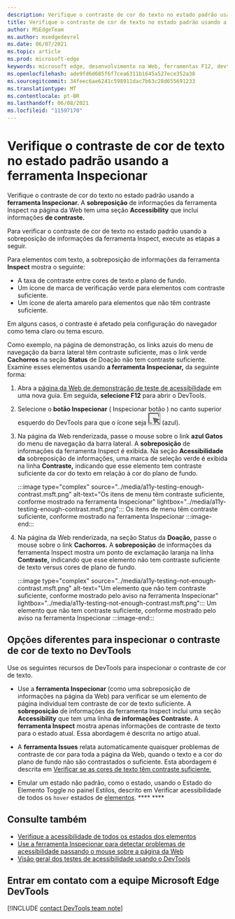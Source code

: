 ```yaml
---
description: Verifique o contraste de cor do texto no estado padrão usando a sobreposição de informações da ferramenta Inspecionar na página, que tem uma seção Acessibilidade que inclui informações de contraste.
title: Verifique o contraste de cor de texto no estado padrão usando a ferramenta Inspecionar
author: MSEdgeTeam
ms.author: msedgedevrel
ms.date: 06/07/2021
ms.topic: article
ms.prod: microsoft-edge
keywords: microsoft edge, desenvolvimento na Web, ferramentas F12, devtools
ms.openlocfilehash: ade9fd6d685f6f7cea6311b1645a527ece352a38
ms.sourcegitcommit: 34feec6ae6241c598911dac7b63c28d655691233
ms.translationtype: MT
ms.contentlocale: pt-BR
ms.lasthandoff: 06/08/2021
ms.locfileid: "11597170"
---
```

# <a name="check-text-color-contrast-in-the-default-state-using-the-inspect-tool"></a>Verifique o contraste de cor de texto no estado padrão usando a ferramenta Inspecionar

<!-- Inspect tool: information overlay: Accessibility section: Contrast row -->

Verifique o contraste de cor do texto no estado padrão usando a **ferramenta Inspecionar.**  A **sobreposição** de informações da ferramenta Inspect na página da Web tem uma seção **Accessibility** que inclui informações **de contraste.**

Para verificar o contraste de cor de texto no estado padrão usando a sobreposição de informações da ferramenta Inspect, execute as etapas a seguir.

<!-- Inspect tool -->
Para elementos com texto, a sobreposição de informações da ferramenta **Inspect** mostra o seguinte:
*  A taxa de contraste entre cores de texto e plano de fundo.
*  Um ícone de marca de verificação verde para elementos com contraste suficiente.
*  Um ícone de alerta amarelo para elementos que não têm contraste suficiente.

Em alguns casos, o contraste é afetado pela configuração do navegador como tema claro ou tema escuro.

Como exemplo, na página de demonstração, os links azuis do menu de navegação da barra lateral têm contraste suficiente, mas o link verde **Cachorros** na seção **Status** de Doação não tem contraste suficiente.  Examine esses elementos usando **a ferramenta Inspecionar,** da seguinte forma:

1.  Abra a [página da Web de demonstração de teste de acessibilidade][DevToolsA11yErrorsDemopage] em uma nova guia.  Em seguida, **selecione F12** para abrir o DevTools.

1.  Selecione o **botão Inspecionar** \( Inspecionar botão \) no canto superior esquerdo do DevTools para que o ícone seja ![ realçado ](../media/inspect-icon.msft.png) (azul).

1.  Na página da Web renderizada, passe o mouse sobre o link **azul Gatos** do menu de navegação da barra lateral.  A **sobreposição** de informações da ferramenta Inspect é exibida.  Na seção **Acessibilidade da** sobreposição de informações, uma marca de seleção verde é exibida na linha **Contraste,** indicando que esse elemento tem contraste suficiente da cor do texto em relação à cor do plano de fundo.

    :::image type="complex" source="../media/a11y-testing-enough-contrast.msft.png" alt-text="Os itens de menu têm contraste suficiente, conforme mostrado na ferramenta Inspecionar" lightbox="../media/a11y-testing-enough-contrast.msft.png":::
        Os itens de menu têm contraste suficiente, conforme mostrado na ferramenta Inspecionar
    :::image-end:::

1.  Na página da Web renderizada, na seção Status da **Doação,** passe o mouse sobre o link **Cachorros.**  A **sobreposição** de informações da ferramenta Inspect mostra um ponto de exclamação laranja na linha **Contraste,** indicando que esse elemento não tem contraste suficiente de texto versus cores de plano de fundo.

    :::image type="complex" source="../media/a11y-testing-not-enough-contrast.msft.png" alt-text="Um elemento que não tem contraste suficiente, conforme mostrado pelo aviso na ferramenta Inspecionar" lightbox="../media/a11y-testing-not-enough-contrast.msft.png":::
        Um elemento que não tem contraste suficiente, conforme mostrado pelo aviso na ferramenta Inspecionar
    :::image-end:::


## <a name="different-options-to-inspect-text-color-contrast-in-devtools"></a>Opções diferentes para inspecionar o contraste de cor de texto no DevTools

Use os seguintes recursos de DevTools para inspecionar o contraste de cor de texto.

*  Use a **ferramenta Inspecionar** (como uma sobreposição de informações na página da Web) para verificar se um elemento de página individual tem contraste de cor de texto suficiente.  A **sobreposição** de informações da ferramenta Inspect inclui uma seção **Accessibility** que tem uma linha **de informações Contraste.**  A **ferramenta Inspect** mostra apenas informações de contraste de texto para o estado atual.  Essa abordagem é descrita no artigo atual.

*  A **ferramenta Issues** relata automaticamente quaisquer problemas de contraste de cor para toda a página da Web, quando o texto e a cor do plano de fundo não são contrastados o suficiente.  Esta abordagem é descrita em [Verificar se as cores de texto têm contraste suficiente.](test-issues-tool.md#verify-that-text-colors-have-enough-contrast)

*  Emular um estado não padrão, como o estado, usando o Estado do Elemento Toggle no painel Estilos, descrito em Verificar acessibilidade de todos os `hover` estados de [elementos](test-inspect-states.md). **** ****


## <a name="see-also"></a>Consulte também

*  [Verifique a acessibilidade de todos os estados dos elementos][DevtoolsAccessibilityTestInspectStates]
*  [Use a ferramenta Inspecionar para detectar problemas de acessibilidade passando o mouse sobre a página da Web](test-inspect-tool.md)
*  [Visão geral dos testes de acessibilidade usando o DevTools](accessibility-testing-in-devtools.md)


## <a name="getting-in-touch-with-the-microsoft-edge-devtools-team"></a>Entrar em contato com a equipe Microsoft Edge DevTools  

[!INCLUDE [contact DevTools team note](../includes/contact-devtools-team-note.md)]  


<!-- links -->
[DevtoolsAccessibilityTestInspectStates]: test-inspect-states.md "Verifique a acessibilidade de todos os estados de elementos | Microsoft Docs"
[DevToolsA11yErrorsDemopage]: https://microsoftedge.github.io/DevToolsSamples/a11y-testing/page-with-errors.html "Webpage de demonstração de teste de acessibilidade | GitHub"
